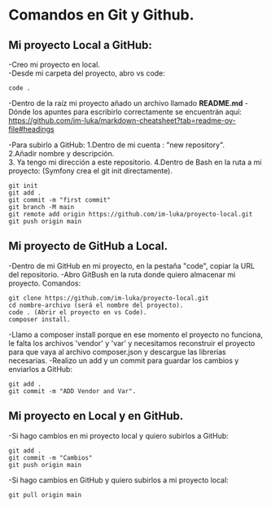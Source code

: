 # Comandos en Git y Github. 
 
## Mi proyecto Local a GitHub: 

-Creo mi proyecto en local.  
-Desde mi carpeta del proyecto, abro vs code:
```
code .
```
-Dentro de la raíz mi proyecto añado un archivo llamado **README.md**
-Dónde los apuntes para escribirlo correctamente se encuentrán aquí:
https://github.com/im-luka/markdown-cheatsheet?tab=readme-ov-file#headings

-Para subirlo a GitHub: 
1.Dentro de mi cuenta : "new repository".   
2.Añadir nombre y descripción.  
3. Ya tengo mi dirección a este repositorio. 
4.Dentro de Bash en la ruta a mi proyecto: 
(Symfony crea el git init directamente). 
```
git init
git add .
git commit -m "first commit"
git branch -M main
git remote add origin https://github.com/im-luka/proyecto-local.git
git push origin main
```

## Mi proyecto de GitHub a Local. 
-Dentro de mi GitHub en mi proyecto, en la pestaña "code", copiar la URL del repositorio. 
-Abro GitBush en la ruta donde quiero almacenar mi proyecto. 
Comandos: 
```
git clone https://github.com/im-luka/proyecto-local.git
cd nombre-archivo (será el nombre del proyecto). 
code . (Abrir el proyecto en vs Code).
composer install.
```
-Llamo a composer install porque en ese momento el proyecto no funciona, le falta los archivos 'vendor' y 'var' y necesitamos reconstruir el proyecto para que vaya al archivo composer.json y descargue las librerías necesarias. 
-Realizo un add y un commit para guardar los cambios y enviarlos a GitHub: 
```
git add .
git commit -m "ADD Vendor and Var". 
```
## Mi proyecto en Local y en GitHub. 
-Si hago cambios en mi proyecto local y quiero subirlos a GitHub: 
```
git add .
git commit -m "Cambios"
git push origin main
```
-Si hago cambios en GitHub y quiero subirlos a mi proyecto local: 
```
git pull origin main
``` 



